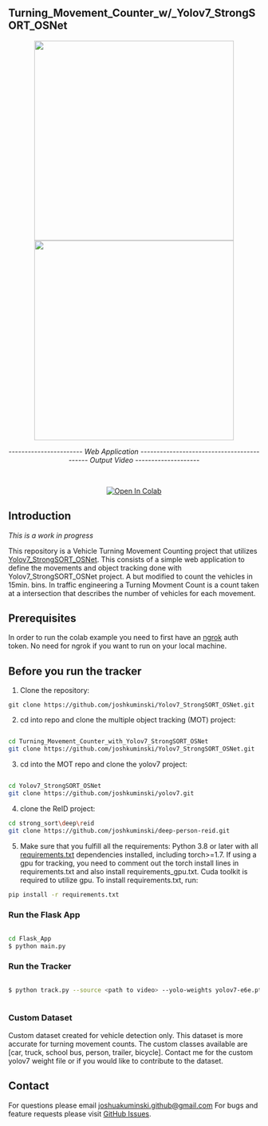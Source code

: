 ## Turning_Movement_Counter_w/_Yolov7_StrongSORT_OSNet





<div align="center">
<p>
<img src="Flask_App/demo.gif" width="400"/>  <img src="demo.gif" width="400"/> 
</p>
  <p><i>----------------------- Web Application ---------------------</i><i>---------------------- Output Video --------------------</i>
  </p>
<br>
  
<a href="https://colab.research.google.com/drive/13vHgJh_sT52fsWvrhmbNx_RK21hI0tBS#scrollTo=rEAldD9xRFG1=sharing"><img src="https://colab.research.google.com/assets/colab-badge.svg" alt="Open In Colab"></a>
</div>

</div>


## Introduction
*This is a work in progress*

This repository is a Vehicle Turning Movement Counting project that utilizes [Yolov7_StrongSORT_OSNet](https://github.com/mikel-brostrom/Yolov7_StrongSORT_OSNet).
This consists of a simple web application to define the movements and object tracking done with Yolov7_StrongSORT_OSNet project. A but modified to count the vehicles in 15min. bins. In traffic engineering a Turning Movment Count is a count taken at a intersection that describes the number of vehicles for each movement. 

## Prerequisites
In order to run the colab example you need to first have an [ngrok](https://ngrok.com/) auth token. No need for ngrok if you want to run on your local machine.

## Before you run the tracker

1. Clone the repository:

`git clone https://github.com/joshkuminski/Yolov7_StrongSORT_OSNet.git`

2. cd into repo and clone the multiple object tracking (MOT) project:
```bash

cd Turning_Movement_Counter_with_Yolov7_StrongSORT_OSNet
git clone https://github.com/joshkuminski/Yolov7_StrongSORT_OSNet.git

```

3. cd into the MOT repo and clone the yolov7 project:
```bash

cd Yolov7_StrongSORT_OSNet
git clone https://github.com/joshkuminski/yolov7.git

```

4. clone the ReID project:
```bash
cd strong_sort\deep\reid
git clone https://github.com/joshkuminski/deep-person-reid.git
```

5. Make sure that you fulfill all the requirements: Python 3.8 or later with all [requirements.txt](local_requirements/requirements.txt) dependencies installed, including torch>=1.7. If using a gpu for tracking, you need to comment out the torch install lines in requirements.txt and also install requirements_gpu.txt. Cuda toolkit is required to utilize gpu. To install requirements.txt, run:
```bash
pip install -r requirements.txt
```

### Run the Flask App
```bash

cd Flask_App
$ python main.py

```

### Run the Tracker

```bash

$ python track.py --source <path to video> --yolo-weights yolov7-e6e.pt --img 640 --classes 2 3 5 7 --strong-sort-weights osnet_x0_25_market1501.pt --save-vid
                                                                                                                                                     --show-vid --device 0 #if cuda is available
```

### Custom Dataset
Custom dataset created for vehicle detection only. This dataset is more accurate for turning movement counts. The custom classes available are [car, truck, school bus, person, trailer, bicycle].  Contact me for the custom yolov7 weight file or if you would like to contribute to the dataset. 


## Contact 
For questions please email joshuakuminski.github@gmail.com
For bugs and feature requests please visit [GitHub Issues](https://github.com/joshkuminski/Turning_Movement_Counter_with_Yolov7_StrongSORT_OSNet/issues).

